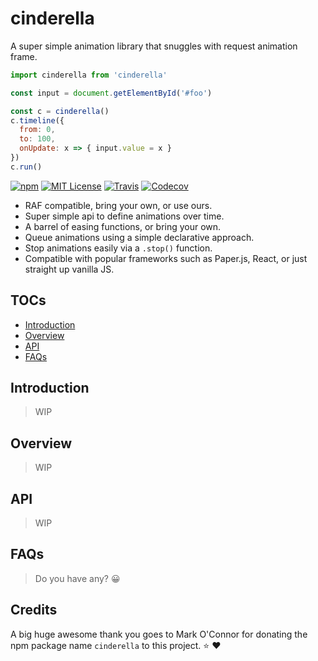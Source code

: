 # cinderella

A super simple animation library that snuggles with request animation frame.

```javascript
import cinderella from 'cinderella'

const input = document.getElementById('#foo')

const c = cinderella()
c.timeline({
  from: 0,
  to: 100,
  onUpdate: x => { input.value = x }
})
c.run()
```

[![npm](https://img.shields.io/npm/v/cinderella.svg?style=flat-square)](http://npm.im/cinderella)
[![MIT License](https://img.shields.io/npm/l/cinderella.svg?style=flat-square)](http://opensource.org/licenses/MIT)
[![Travis](https://img.shields.io/travis/ctrlplusb/cinderella.svg?style=flat-square)](https://travis-ci.org/ctrlplusb/cinderella)
[![Codecov](https://img.shields.io/codecov/c/github/ctrlplusb/cinderella.svg?style=flat-square)](https://codecov.io/github/ctrlplusb/cinderella)

 - RAF compatible, bring your own, or use ours.
 - Super simple api to define animations over time.
 - A barrel of easing functions, or bring your own.
 - Queue animations using a simple declarative approach.
 - Stop animations easily via a `.stop()` function.
 - Compatible with popular frameworks such as Paper.js, React, or just straight up vanilla JS.

## TOCs

  - [Introduction](#introduction)
  - [Overview](#overview)
  - [API](#api)
  - [FAQs](#faqs)

## Introduction

> WIP

## Overview

> WIP

## API

> WIP

## FAQs

> Do you have any? 😀

## Credits

A big huge awesome thank you goes to Mark O'Connor for donating the npm package name `cinderella` to this project. ⭐️ ❤️  ️